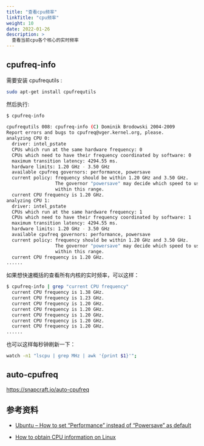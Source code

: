 ```yaml
---
title: "查看cpu频率"
linkTitle: "cpu频率"
weight: 10
date: 2022-01-26
description: >
  查看当前cpu各个核心的实时频率
---
```


## cpufreq-info

需要安装 cpufrequtils : 

```bash
sudo apt-get install cpufrequtils
```

然后执行:

```bash
$ cpufreq-info
                  
cpufrequtils 008: cpufreq-info (C) Dominik Brodowski 2004-2009
Report errors and bugs to cpufreq@vger.kernel.org, please.
analyzing CPU 0:
  driver: intel_pstate
  CPUs which run at the same hardware frequency: 0
  CPUs which need to have their frequency coordinated by software: 0
  maximum transition latency: 4294.55 ms.
  hardware limits: 1.20 GHz - 3.50 GHz
  available cpufreq governors: performance, powersave
  current policy: frequency should be within 1.20 GHz and 3.50 GHz.
                  The governor "powersave" may decide which speed to use
                  within this range.
  current CPU frequency is 1.20 GHz.
analyzing CPU 1:
  driver: intel_pstate
  CPUs which run at the same hardware frequency: 1
  CPUs which need to have their frequency coordinated by software: 1
  maximum transition latency: 4294.55 ms.
  hardware limits: 1.20 GHz - 3.50 GHz
  available cpufreq governors: performance, powersave
  current policy: frequency should be within 1.20 GHz and 3.50 GHz.
                  The governor "powersave" may decide which speed to use
                  within this range.
  current CPU frequency is 1.20 GHz.
......
```

如果想快速概括的查看所有内核的实时频率，可以这样：

```bash
$ cpufreq-info | grep "current CPU frequency"
  current CPU frequency is 1.38 GHz.
  current CPU frequency is 1.23 GHz.
  current CPU frequency is 1.20 GHz.
  current CPU frequency is 1.20 GHz.
  current CPU frequency is 1.20 GHz.
  current CPU frequency is 1.20 GHz.
  current CPU frequency is 1.20 GHz.
......
```

也可以这样每秒钟刷新一下：

```bash
watch -n1 "lscpu | grep MHz | awk '{print $1}'";
```





## auto-cpufreq

https://snapcraft.io/auto-cpufreq

## 参考资料

- [Ubuntu – How to set “Performance” instead of “Powersave” as default](https://itectec.com/ubuntu/ubuntu-how-to-set-performance-instead-of-powersave-as-default/)

- [How to obtain CPU information on Linux](https://linuxconfig.org/how-to-obtain-cpu-information-on-linux)